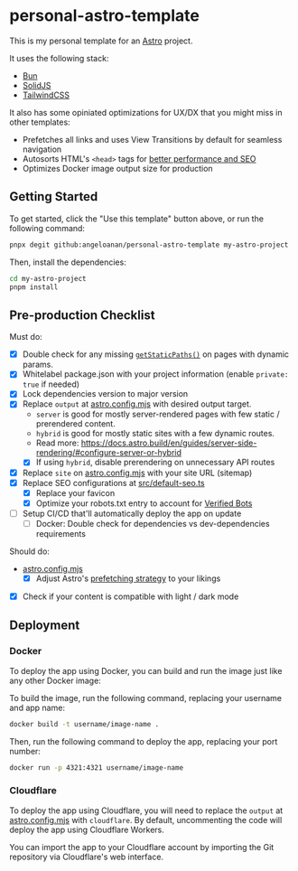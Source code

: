 # personal-astro-template

This is my personal template for an [Astro](https://astro.build) project.

It uses the following stack:

* [Bun](https://bun.io)
* [SolidJS](https://solidjs.org)
* [TailwindCSS](https://tailwindcss.com)

It also has some opiniated optimizations for UX/DX that you might miss in other templates:
* Prefetches all links and uses View Transitions by default for seamless navigation
* Autosorts HTML's `<head>` tags for [better performance and SEO](https://rviscomi.github.io/capo.js/)
* Optimizes Docker image output size for production

## Getting Started

To get started, click the "Use this template" button above, or run the following command:

```bash
pnpx degit github:angeloanan/personal-astro-template my-astro-project
```

Then, install the dependencies:

```bash
cd my-astro-project
pnpm install
```

## Pre-production Checklist

Must do:

- [X] Double check for any missing [`getStaticPaths()`](https://docs.astro.build/en/reference/api-reference/#getstaticpaths) on pages with dynamic params.
- [X] Whitelabel package.json with your project information (enable `private: true` if needed)
- [X] Lock dependencies version to major version
- [X] Replace `output` at [astro.config.mjs](./astro.config.mjs) with desired output target.
  - `server` is good for mostly server-rendered pages with few static / prerendered content.
  - `hybrid` is good for mostly static sites with a few dynamic routes.
  - Read more: https://docs.astro.build/en/guides/server-side-rendering/#configure-server-or-hybrid
  - [X] If using `hybrid`, disable prerendering on unnecessary API routes
- [X] Replace `site` on [astro.config.mjs](./astro.config.mjs) with your site URL (sitemap)
- [X] Replace SEO configurations at [src/default-seo.ts](./src/default-seo.ts)
  - [X] Replace your favicon
  - [X] Optimize your robots.txt entry to account for [Verified Bots](https://radar.cloudflare.com/traffic/verified-bots)
- [ ] Setup CI/CD that'll automatically deploy the app on update
  - [ ] Docker: Double check for dependencies vs dev-dependencies requirements

Should do:

- [astro.config.mjs](./astro.config.mjs)
  - [X] Adjust Astro's [prefetching strategy](https://docs.astro.build/en/guides/prefetch/#prefetch-configuration) to your likings
- [X] Check if your content is compatible with light / dark mode


## Deployment

### Docker

To deploy the app using Docker, you can build and run the image just like any other Docker image:

To build the image, run the following command, replacing your username and app name:

```bash
docker build -t username/image-name .
```

Then, run the following command to deploy the app, replacing your port number:

```bash
docker run -p 4321:4321 username/image-name
```

### Cloudflare

To deploy the app using Cloudflare, you will need to replace the `output` at [astro.config.mjs](./astro.config.mjs) with `cloudflare`.
By default, uncommenting the code will deploy the app using Cloudflare Workers.

You can import the app to your Cloudflare account by importing the Git repository via Cloudflare's web interface.
